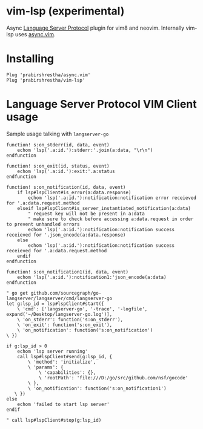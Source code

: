 vim-lsp (experimental)
======================

Async [Language Server Protocol](https://github.com/Microsoft/language-server-protocol) plugin for vim8 and neovim.
Internally vim-lsp uses [async.vim](https://github.com/prabirshrestha/async.vim).

Installing
==========

```viml
Plug 'prabirshrestha/async.vim'
Plug 'prabirshrestha/vim-lsp'
```

Language Server Protocol VIM Client usage
=========================================

Sample usage talking with `langserver-go`

```vim
function! s:on_stderr(id, data, event)
    echom 'lsp('.a:id.'):stderr:'.join(a:data, "\r\n")
endfunction

function! s:on_exit(id, status, event)
    echom 'lsp('.a:id.'):exit:'.a:status
endfunction

function! s:on_notification(id, data, event)
    if lsp#lspClient#is_error(a:data.response)
        echom 'lsp('.a:id.'):notification:notification error receieved for '.a:data.request.method
    elseif lsp#lspClient#is_server_instantiated_notification(a:data)
        " request key will not be present in a:data
        " make sure to check before accessing a:data.request in order to prevent unhandled errors
        echom 'lsp('.a:id.'):notification:notification success receieved for '.json_encode(a:data.response)
    else
        echom 'lsp('.a:id.'):notification:notification success receieved for '.a:data.request.method
    endif
endfunction

function! s:on_notification1(id, data, event)
    echom 'lsp('.a:id.'):notification1:'json_encode(a:data)
endfunction

" go get github.com/sourcegraph/go-langserver/langserver/cmd/langserver-go
let g:lsp_id = lsp#lspClient#start({
    \ 'cmd': ['langserver-go', '-trace', '-logfile', expand('~/Desktop/langserver-go.log')],
    \ 'on_stderr': function('s:on_stderr'),
    \ 'on_exit': function('s:on_exit'),
    \ 'on_notification': function('s:on_notification')
\ })

if g:lsp_id > 0
    echom 'lsp server running'
    call lsp#lspClient#send(g:lsp_id, {
        \ 'method': 'initialize',
        \ 'params': {
            \ 'capabilities': {},
            \ 'rootPath': 'file:///D:/go/src/github.com/nsf/gocode'
        \ },
        \ 'on_notification': function('s:on_notification1')
   \ })
else
    echom 'failed to start lsp server'
endif

" call lsp#lspClient#stop(g:lsp_id)
```
